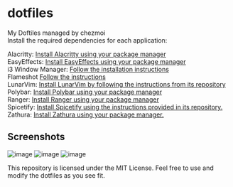 # dotfiles
My Doftiles managed by chezmoi <br>
Install the required dependencies for each application:

Alacritty: [Install Alacritty using your package manager](https://alacritty.org/)<br>
EasyEffects: [Install EasyEffects using your package manager](https://github.com/wwmm/easyeffects#Installation)<br>
i3 Window Manager: [Follow the installation instructions](https://i3wm.org/downloads/)<br>
Flameshot [Follow the instructions](https://flameshot.org/#download)<br>
LunarVim: [Install LunarVim by following the instructions from its repository](https://www.lunarvim.org/docs/installation)<br>
Polybar: [Install Polybar using your package manager](https://polybar.github.io/)<br>
Ranger: [Install Ranger using your package manager](https://ranger.github.io/)<br>
Spicetify: [Install Spicetify using the instructions provided in its repository.](https://spicetify.app/docs/advanced-usage/installation/)<br>
Zathura: [Install Zathura using your package manager.](https://github.com/pwmt/zathura)

## Screenshots
![image](https://github.com/AlexONEX/dotfiles/assets/22077128/ce76e1cd-393a-411f-b9d3-463ea431de34)
![image](https://github.com/AlexONEX/dotfiles/assets/22077128/93a327e7-0cc9-4836-812f-ac69548023d8)
![image](https://github.com/AlexONEX/dotfiles/assets/22077128/3844b368-e977-47cd-b108-3b3dbfd9712a)

This repository is licensed under the MIT License. Feel free to use and modify the dotfiles as you see fit.
